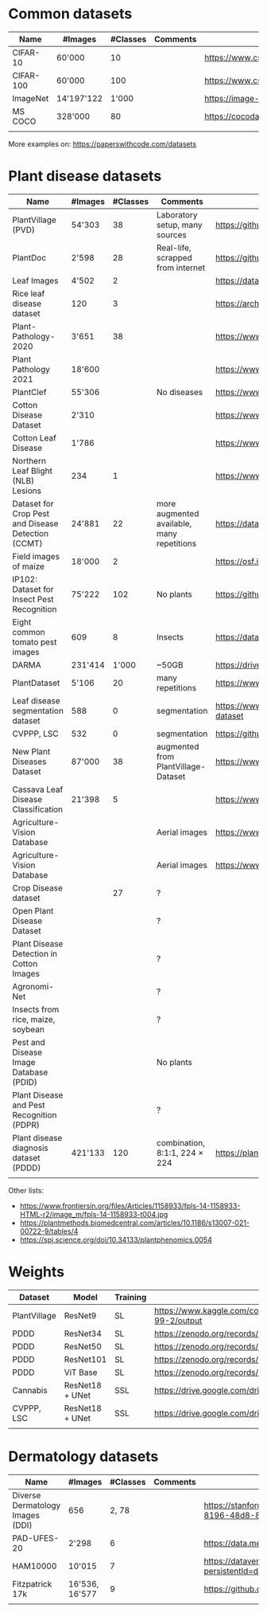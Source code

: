 # Common datasets

| Name      | #Images    | #Classes | Comments | Links                                       |
| --------- | ---------- | -------- | -------- | ------------------------------------------- |
| CIFAR-10  | 60'000     | 10       |          | https://www.cs.toronto.edu/~kriz/cifar.html |
| CIFAR-100 | 60'000     | 100      |          | https://www.cs.toronto.edu/~kriz/cifar.html |
| ImageNet  | 14'197'122 | 1'000    |          | https://image-net.org/index.php             |
| MS COCO   | 328'000    | 80       |          | https://cocodataset.org/                    |
|           |            |          |          |                                             |

More examples on: https://paperswithcode.com/datasets

# Plant disease datasets

| Name                                               | #Images | #Classes | Comments                                   | Link                                                                             |
| -------------------------------------------------- | ------- | -------- | ------------------------------------------ | -------------------------------------------------------------------------------- |
| PlantVillage (PVD)                                 | 54'303  | 38       | Laboratory setup, many sources             | https://github.com/spMohanty/PlantVillage-Dataset                                |
| PlantDoc                                           | 2'598   | 28       | Real-life, scrapped from internet          | https://github.com/pratikkayal/PlantDoc-Dataset                                  |
| Leaf Images                                        | 4'502   | 2        |                                            | https://data.mendeley.com/datasets/hb74ynkjcn/1                                  |
| Rice leaf disease dataset                          | 120     | 3        |                                            | https://archive.ics.uci.edu/ml/datasets/Rice+Leaf+Diseases                       |
| Plant-Pathology-2020                               | 3'651   | 38       |                                            | https://www.kaggle.com/c/plant-pathology-2020-fgvc7/data                         |
| Plant Pathology 2021                               | 18'600  |          |                                            | https://www.kaggle.com/competitions/plant-pathology-2021-fgvc8/data              |
| PlantClef                                          | 55'306  |          | No diseases                                | https://www.aicrowd.com/clef_tasks/83/task_dataset_files?challenge_id=1009       |
| Cotton Disease Dataset                             | 2'310   |          |                                            | https://www.kaggle.com/datasets/janmejaybhoi/cotton-disease-dataset              |
| Cotton Leaf Disease                                | 1'786   |          |                                            | https://www.kaggle.com/datasets/raaavan/cottonleafinfection                      |
| Northern Leaf Blight (NLB) Lesions                 | 234     | 1        |                                            | https://www.scidb.cn/en/c/p00001                                                 |
| Dataset for Crop Pest and Disease Detection (CCMT) | 24'881  | 22       | more augmented available, many repetitions | https://data.mendeley.com/datasets/bwh3zbpkpv/1                                  |
| Field images of maize                              | 18'000  | 2        |                                            | https://osf.io/p67rz/                                                            |
| IP102: Dataset for Insect Pest Recognition         | 75'222  | 102      | No plants                                  | https://github.com/xpwu95/IP102                                                  |
| Eight common tomato pest images                    | 609     | 8        | Insects                                    | https://data.mendeley.com/datasets/s62zm6djd2/1                                  |
| DARMA                                              | 231'414 | 1'000    | ~50GB                                      | https://drive.google.com/drive/folders/13bOuB7U15CgYMm1vrd0jgtOXFwMlHqXf         |
| PlantDataset                                       | 5'106   | 20       | many repetitions                           | https://www.kaggle.com/datasets/duggudurgesh/plantdataset                        |
| Leaf disease segmentation dataset                  | 588     | 0        | segmentation                               | https://www.kaggle.com/datasets/fakhrealam9537/leaf-disease-segmentation-dataset |
| CVPPP, LSC                                         | 532     | 0        | segmentation                               | https://github.com/lxfhfut/Self-Supervised-Leaf-Segmentation                     |
| New Plant Diseases Dataset                         | 87'000  | 38       | augmented from PlantVillage-Dataset        | https://www.kaggle.com/datasets/vipoooool/new-plant-diseases-dataset/data        |
| Cassava Leaf Disease Classification                | 21'398  | 5        |                                            | https://www.kaggle.com/competitions/cassava-leaf-disease-classification          |
| Agriculture-Vision Database                        |         |          | Aerial images                              | https://www.agriculture-vision.com/agriculture-vision-2020/dataset               |
| Agriculture-Vision Database                        |         |          | Aerial images                              | https://www.agriculture-vision.com/agriculture-vision-2021/dataset-2021          |
| Crop Disease dataset                               |         | 27       | ?                                          |                                                                                  |
| Open Plant Disease Dataset                         |         |          | ?                                          |                                                                                  |
| Plant Disease Detection in Cotton Images           |         |          | ?                                          |                                                                                  |
| Agronomi-Net                                       |         |          | ?                                          |                                                                                  |
| Insects from rice, maize, soybean                  |         |          | ?                                          |                                                                                  |
| Pest and Disease Image Database (PDID)             |         |          | No plants                                  |                                                                                  |
| Plant Disease and Pest Recognition (PDPR)          |         |          | ?                                          |                                                                                  |
| Plant disease diagnosis dataset (PDDD)             | 421'133 | 120      | combination, 8:1:1, 224 × 224              | https://plantpad.samlab.cn/image_down.html                                       |
|                                                    |         |          |                                            |                                                                                  |

Other lists:

- https://www.frontiersin.org/files/Articles/1158933/fpls-14-1158933-HTML-r2/image_m/fpls-14-1158933-t004.jpg
- https://plantmethods.biomedcentral.com/articles/10.1186/s13007-021-00722-9/tables/4
- https://spj.science.org/doi/10.34133/plantphenomics.0054

# Weights

| Dataset      | Model           | Training | Link                                                                                     |
| ------------ | --------------- | -------- | ---------------------------------------------------------------------------------------- |
| PlantVillage | ResNet9         | SL       | https://www.kaggle.com/code/atharvaingle/plant-disease-classification-resnet-99-2/output |
| PDDD         | ResNet34        | SL       | https://zenodo.org/records/7890438                                                       |
| PDDD         | ResNet50        | SL       | https://zenodo.org/records/7890438                                                       |
| PDDD         | ResNet101       | SL       | https://zenodo.org/records/7890438                                                       |
| PDDD         | ViT Base        | SL       | https://zenodo.org/records/7890438                                                       |
| Cannabis     | ResNet18 + UNet | SSL      | https://drive.google.com/drive/folders/1zJBUnGh_A0xd4VZgkzx9ShC1XZ0ALaB6                 |
| CVPPP, LSC   | ResNet18 + UNet | SSL      | https://drive.google.com/drive/folders/1zJBUnGh_A0xd4VZgkzx9ShC1XZ0ALaB6                 |
|              |                 |          |                                                                                          |

# Dermatology datasets

| Name                             | #Images        | #Classes | Comments | Link                                                                                 |
| -------------------------------- | -------------- | -------- | -------- | ------------------------------------------------------------------------------------ |
| Diverse Dermatology Images (DDI) | 656            | 2, 78    |          | https://stanfordaimi.azurewebsites.net/datasets/35866158-8196-48d8-87bf-50dca81df965 |
| PAD-UFES-20                      | 2'298          | 6        |          | https://data.mendeley.com/datasets/zr7vgbcyr2/1                                      |
| HAM10000                         | 10'015         | 7        |          | https://dataverse.harvard.edu/dataset.xhtml?persistentId=doi:10.7910/DVN/DBW86T      |
| Fitzpatrick 17k                  | 16'536, 16'577 | 9        |          | https://github.com/mattgroh/fitzpatrick17k                                           |
|                                  |                |          |          |                                                                                      |
